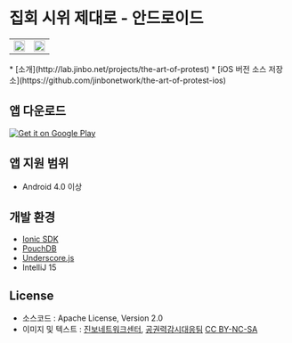 # 집회 시위 제대로 - 안드로이드
<table border="0" width="100%"><tr><td width="50%"><img src="http://lab.jinbo.net/wordpress/wp-content/uploads/2015/08/cover-1.png" style="width: 100%;"></td><td><img src="http://lab.jinbo.net/wordpress/wp-content/uploads/2015/08/iphone-1.png" style="float:left; width: 100%;"></tr></table>
* [소개](http://lab.jinbo.net/projects/the-art-of-protest)
* [iOS 버전 소스 저장소](https://github.com/jinbonetwork/the-art-of-protest-ios)

## 앱 다운로드
<a href="https://play.google.com/store/apps/details?id=net.jinbo.theartofprotest">
  <img alt="Get it on Google Play"
       src="https://developer.android.com/images/brand/ko_generic_rgb_wo_60.png" />
</a>

## 앱 지원 범위
* Android 4.0 이상

## 개발 환경
* [Ionic SDK](http://ionicframework.com)
* [PouchDB](http://pouchdb.com)
* [Underscore.js](http://underscorejs.org)
* IntelliJ 15

## License
* 소스코드 : Apache License, Version 2.0
* 이미지 및 텍스트 : <a href="http://www.jinbo.net" target="_blank">진보네트워크센터</a>, <a href="http://policewatch.jinbo.net/" target="_blank">공권력감시대응팀</a> <a href="https://creativecommons.org/licenses/by-nc-sa/2.0/" target="_blank">CC BY-NC-SA</a>
